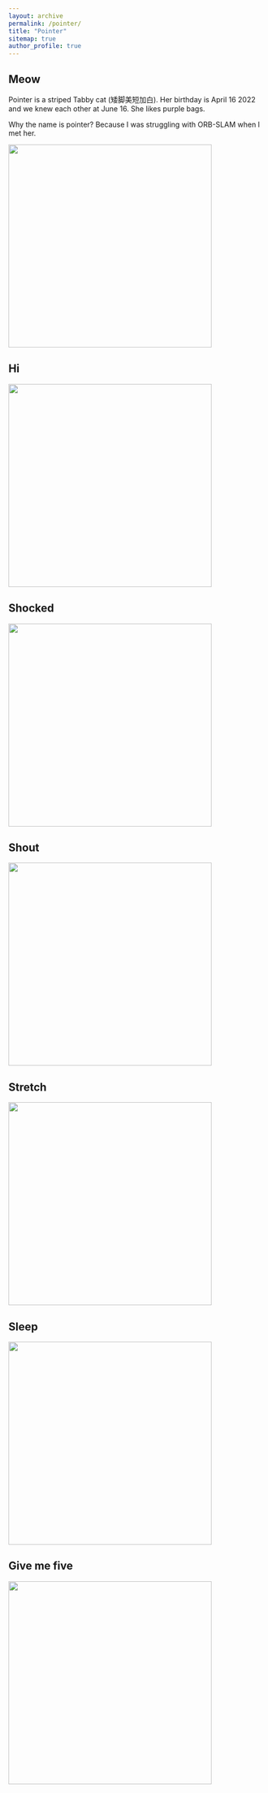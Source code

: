 ```yaml
---
layout: archive
permalink: /pointer/
title: "Pointer"
sitemap: true
author_profile: true
---
```


## Meow

Pointer is a striped Tabby cat (矮脚美短加白). Her birthday is April 16 2022 and we knew each other at June 16. She likes purple bags.

Why the name is pointer? Because I was struggling with ORB-SLAM when I met her.

<img src="../images/front_face.jpg" width=400 />

## Hi

<img src="../images/hi.jpg" width=400 />

## Shocked

<img src="../images/shocked.jpg" width=400 />

## Shout

<img src="../images/shout.jpg" width=400 />

## Stretch

<img src="../images/stretch.jpg" width=400 />

## Sleep

<img src="../images/sleep.jpg" width=400 />

## Give me five

<img src="../images/giveme5.jpg" width=400 />
